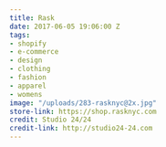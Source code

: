 ```yaml
---
title: Rask
date: 2017-06-05 19:06:00 Z
tags:
- shopify
- e-commerce
- design
- clothing
- fashion
- apparel
- womens
image: "/uploads/283-rasknyc@2x.jpg"
store-link: https://shop.rasknyc.com
credit: Studio 24/24
credit-link: http://studio24-24.com
---
```


